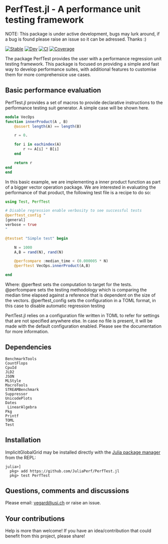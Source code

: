 # PerfTest.jl - A performance unit testing framework

NOTE: This package is under active development, bugs may lurk around, if a bug is found please raise an issue so it can be adressed. Thanks :)

[![Stable](https://img.shields.io/badge/docs-stable-blue.svg)](https://JuliaPerf.github.io/PerfTest.jl/stable)
[![Dev](https://img.shields.io/badge/docs-dev-blue.svg)](https://JuliaPerf.github.io/PerfTest.jl/dev)
[![CI](https://github.com/JuliaPerf/PerfTest.jl/actions/workflows/CI.yml/badge.svg?branch=master)](https://github.com/JuliaPerf/PerfTest.jl/actions/workflows/CI.yml?query=branch%3Amain)
[![Coverage](https://codecov.io/gh/JuliaPerf/PerfTest.jl/branch/master/graph/badge.svg)](https://codecov.io/gh/JuliaPerf/PerfTest.jl)

The package PerfTest provides the user with a performance regression unit testing framework. This package is focused on providing a simple and fast way to develop performance suites, with additional features to customise them for more comprehensice use cases.

## Basic performance evaluation

PerfTest.jl provides a set of macros to provide declarative instructions to the performance testing suit generator. A simple case will be shown here.

```julia
module VecOps
function innerProduct(A , B)
    @assert length(A) == length(B)

    r = 0.

    for i in eachindex(A)
        r += A[i] * B[i]
    end

    return r
end
end
```

In this basic example, we are implementing a inner product function as part of a bigger vector operation package. We are interested in evaluating the performance of that product, the following test file is a recipe to do so:


```julia
using Test, PerfTest

# Disable regression enable verbosity to see successful tests
@perftest_config "
[general]
verbose = true
"

@testset "Simple test" begin

    N = 1000
    A,B = rand(N), rand(N)

    @perfcompare :median_time < (0.000005 * N)
    @perftest VecOps.innerProduct(A,B)

end

```

Where:
    @perftest sets the computation to target for the tests.
    @perfcompare sets the testing methodology which is comparing the median time elapsed against a reference that is dependent on the size of the vectors.
    @perftest_config sets the configuration in a TOML format, in this case to disable automatic regression testing


PertTest.jl relies on a configuration file written in TOML to refer for settings that are not specified anywhere else. In case no file is present, it will be made with the default configuration enabled. Please see the documentation for more information.

## Dependencies

```
BenchmarkTools
CountFlops
CpuId
JLD2
JSON
MLStyle
MacroTools
STREAMBenchmark
Suppressor
UnicodePlots
Dates
 LinearAlgebra
Pkg
Printf
TOML
Test
```

## Installation
ImplicitGlobalGrid may be installed directly with the [Julia package manager](https://docs.julialang.org/en/v1/stdlib/Pkg/index.html) from the REPL:
```julia-repl
julia>]
  pkg> add https://github.com/JuliaPerf/PerfTest.jl
  pkg> test PerfTest
```

## Questions, comments and discussions

Please email: vegard@usi.ch or raise an issue.

## Your contributions

Help is more than welcome! If you have an idea/contribution that could benefit from this project, please share!

